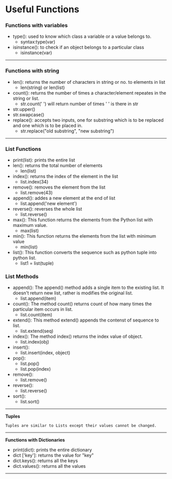 # Useful Functions

### Functions with variables
* type(): used to know which class a variable or a value belongs to.
    - syntax:type(var)
* isinstance(): to check if an object belongs to a particular class
    - isinstance(var)
-----
### Functions with string

* len(): returns the number of characters in string or no. to elements in list
    - len(string) or len(list)
* count(): returns the number of times a character/element repeates in the string or list.
    - str.count(' ') will return number of times ' ' is there in str
* str.upper()
* str.swapcase()
* replace(): accepts two inputs, one for substring which is to be replaced and one which is to be placed in.
    - str.replace("old substring", "new substring")
    
------
### List Functions

* print(list): prints the entire list
* len(): returns the total number of elements 
    - len(list)
* index(): returns the index of the element in the list
    - list.index(34)
* remove(): removes the element from the list
    - list.remove(43)
* append(): addes a new element at the end of list
    - list.append('new element')
* reverse(): reverses the whole list
    - list.reverse()
* max(): This function returns the elements from the Python list with maximum value.
    - max(list)
* min(): This function returns the elements from the list with minimum value
    - min(list)
* list(): This function converts the sequence such as python tuple into python list.
    - list1 = list(tuple)


### List Methods

* append(): The append() method adds a single item to the existing list. It doesn't return new list, rather is modifies the original list.
    - list.append(item)
* count(): The method count() returns count of how many times the particular item occurs in list.
    - list.count(item)
* extend(): This method extend() appends the contenst of sequence to list.
    - list.extend(seq)
* index(): The method index() returns the index value of object.
    - list.index(obj)
* insert():
    - list.insert(index, object)
* pop():
    - list.pop()
    - list.pop(index)
* remove():
    - list.remove()
* reverse():
    - list.reverse()
* sort():
    - list.sort()

------
**Tuples**

    Tuples are similar to Lists except their values cannot be changed. 
-------
**Functions with Dictionaries**

* print(dict): prints the entire dictionary
* dict ['key']: returns the value for "key"
* dict.keys(): returns all the keys
* dict.values(): returns all the values

----